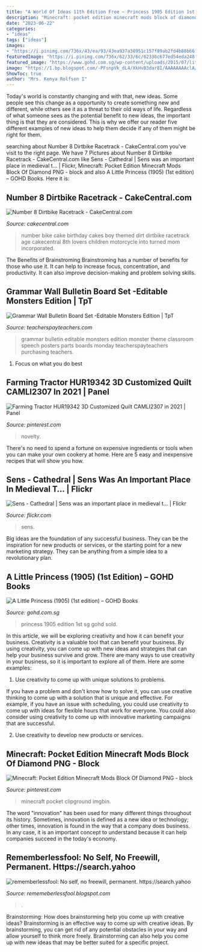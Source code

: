 ```yaml
---
title: "A World Of Ideas 11th Edition Free ~ Princess 1905 Edition 1st Sg Gohd Sold"
description: "Minecraft: pocket edition minecraft mods block of diamond png"
date: "2023-06-22"
categories:
- "ideas"
tags: ["ideas"]
images:
- "https://i.pinimg.com/736x/43/ea/93/43ea937a38951c157f89ab2fd4b88b66.jpg"
featuredImage: "https://i.pinimg.com/736x/62/33/6c/62336c677ed54eda248f3d5e72ef9b9a.jpg"
featured_image: "https://www.gohd.com.sg/wp-content/uploads/2015/07/little-princess-1905-2.jpg"
image: "https://1.bp.blogspot.com/-PFsnpVk_dL4/XkHvB3dar8I/AAAAAAAAclA/aPQLMYwuSbw5uON040Q9_DEqwhYK1e8CACLcBGAsYHQ/s1600/Untitled430.png"
ShowToc: true
author: "Mrs. Kenya Rolfson I"
---
```



Today's world is constantly changing and with that, new ideas. Some people see this change as a opportunity to create something new and different, while others see it as a threat to their old ways of life. Regardless of what someone sees as the potential benefit to new ideas, the important thing is that they are considered. This is why we offer our reader five different examples of new ideas to help them decide if any of them might be right for them.

	

		
searching about Number 8 Dirtbike Racetrack - CakeCentral.com you've visit to the right page. We have 7 Pictures about Number 8 Dirtbike Racetrack - CakeCentral.com like Sens - Cathedral | Sens was an important place in medieval t… | Flickr, Minecraft: Pocket Edition Minecraft Mods Block Of Diamond PNG - block and also A Little Princess (1905) (1st edition) – GOHD Books. Here it is:
		
    
## Number 8 Dirtbike Racetrack - CakeCentral.com

<img loading=lazy src="https://cdn001.cakecentral.com/gallery/2015/03/900_783069Pms8_number-8-dirtbike-racetrack.jpg" onerror="this.onerror=null;this.src='https://tse1.mm.bing.net/th?id=OIP.PHX5a89LeVaZ3blfLyyNAQHaJI&amp;pid=15.1';" alt="Number 8 Dirtbike Racetrack - CakeCentral.com">

_Source: cakecentral.com_

>number bike cake birthday cakes boy themed dirt dirtbike racetrack age cakecentral 8th lovers children motorcycle into turned mom incorporated. 

	

The Benefits of Brainstroming
Brainstroming has a number of benefits for those who use it. It can help to increase focus, concentration, and productivity. It can also improve decision-making and problem solving skills.

    
## Grammar Wall Bulletin Board Set -Editable Monsters Edition | TpT

<img loading=lazy src="https://ecdn.teacherspayteachers.com/thumbitem/Grammar-Wall-Bulletin-Board-Set-Editable-Monsters-Edition-1940049-1555546041/original-1940049-1.jpg" onerror="this.onerror=null;this.src='https://tse2.mm.bing.net/th?id=OIP.cb3YCkzrmqwVa_aGHavrgQHaFt&amp;pid=15.1';" alt="Grammar Wall Bulletin Board Set -Editable Monsters Edition | TpT">

_Source: teacherspayteachers.com_

>grammar bulletin editable monsters edition monster theme classroom speech posters parts boards monday teacherspayteachers purchasing teachers. 

	

1. Focus on what you do best

    
## Farming Tractor HUR19342 3D Customized Quilt CAMLI2307 In 2021 | Panel

<img loading=lazy src="https://i.pinimg.com/736x/43/ea/93/43ea937a38951c157f89ab2fd4b88b66.jpg" onerror="this.onerror=null;this.src='https://tse2.mm.bing.net/th?id=OIP.qfeVE7yAsBs77rgdPcXc_wHaJ4&amp;pid=15.1';" alt="Farming Tractor HUR19342 3D Customized Quilt CAMLI2307 in 2021 | Panel">

_Source: pinterest.com_

>novelty. 

	

There's no need to spend a fortune on expensive ingredients or tools when you can make your own cookery at home. Here are 5 easy and inexpensive recipes that will show you how.

    
## Sens - Cathedral | Sens Was An Important Place In Medieval T… | Flickr

<img loading=lazy src="https://live.staticflickr.com/363/18034221303_17b028c5f3_b.jpg" onerror="this.onerror=null;this.src='https://tse3.mm.bing.net/th?id=OIP.xM3eLqt5Pc6Be7bR3iOIsgHaGE&amp;pid=15.1';" alt="Sens - Cathedral | Sens was an important place in medieval t… | Flickr">

_Source: flickr.com_

>sens. 

	

Big ideas are the foundation of any successful business. They can be the inspiration for new products or services, or the starting point for a new marketing strategy. They can be anything from a simple idea to a revolutionary plan.

    
## A Little Princess (1905) (1st Edition) – GOHD Books

<img loading=lazy src="https://www.gohd.com.sg/wp-content/uploads/2015/07/little-princess-1905-2.jpg" onerror="this.onerror=null;this.src='https://tse2.mm.bing.net/th?id=OIP.sXrekTtMCk_1F_F376Do8AAAAA&amp;pid=15.1';" alt="A Little Princess (1905) (1st edition) – GOHD Books">

_Source: gohd.com.sg_

>princess 1905 edition 1st sg gohd sold. 

	

In this article, we will be exploring creativity and how it can benefit your business.
Creativity is a valuable tool that can benefit your business. By using creativity, you can come up with new ideas and strategies that can help your business survive and grow. There are many ways to use creativity in your business, so it is important to explore all of them. Here are some examples:
1. Use creativity to come up with unique solutions to problems.

If you have a problem and don't know how to solve it, you can use creative thinking to come up with a solution that is unique and effective. For example, if you have an issue with scheduling, you could use creativity to come up with ideas for flexible hours that work for everyone. You could also consider using creativity to come up with innovative marketing campaigns that are successful.

2. Use creativity to develop new products or services.

    
## Minecraft: Pocket Edition Minecraft Mods Block Of Diamond PNG - Block

<img loading=lazy src="https://i.pinimg.com/736x/62/33/6c/62336c677ed54eda248f3d5e72ef9b9a.jpg" onerror="this.onerror=null;this.src='https://tse1.mm.bing.net/th?id=OIP.Kl5YCrSFHpa-W8u_h0fFbAHaGe&amp;pid=15.1';" alt="Minecraft: Pocket Edition Minecraft Mods Block Of Diamond PNG - block">

_Source: pinterest.com_

>minecraft pocket clipground imgbin. 

	

The word "innovation" has been used for many different things throughout its history. Sometimes, innovation is defined as a new idea or technology; other times, innovation is found in the way that a company does business. In any case, it is an important concept to understand because it can help companies succeed in the today's economy.

    
## Rememberlessfool: No Self, No Freewill, Permanent. Https://search.yahoo

<img loading=lazy src="https://1.bp.blogspot.com/-PFsnpVk_dL4/XkHvB3dar8I/AAAAAAAAclA/aPQLMYwuSbw5uON040Q9_DEqwhYK1e8CACLcBGAsYHQ/s1600/Untitled430.png" onerror="this.onerror=null;this.src='https://tse1.mm.bing.net/th?id=OIP.O7__VeO_Iysmd6yZRBpOqgHaEK&amp;pid=15.1';" alt="rememberlessfool: No self, no freewill, permanent. https://search.yahoo">

_Source: rememeberlessfool.blogspot.com_

>. 

	

Brainstorming: How does brainstorming help you come up with creative ideas?
Brainstorming is an effective way to come up with creative ideas. By brainstorming, you can get rid of any potential obstacles in your way and allow yourself to think more freely. Brainstorming can also help you come up with new ideas that may be better suited for a specific project.

